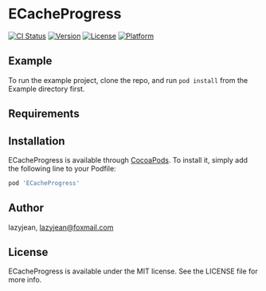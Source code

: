 # ECacheProgress

[![CI Status](http://img.shields.io/travis/lazyjean/ECacheProgress.svg?style=flat)](https://travis-ci.org/lazyjean/ECacheProgress)
[![Version](https://img.shields.io/cocoapods/v/ECacheProgress.svg?style=flat)](http://cocoapods.org/pods/ECacheProgress)
[![License](https://img.shields.io/cocoapods/l/ECacheProgress.svg?style=flat)](http://cocoapods.org/pods/ECacheProgress)
[![Platform](https://img.shields.io/cocoapods/p/ECacheProgress.svg?style=flat)](http://cocoapods.org/pods/ECacheProgress)

## Example

To run the example project, clone the repo, and run `pod install` from the Example directory first.

## Requirements

## Installation

ECacheProgress is available through [CocoaPods](http://cocoapods.org). To install
it, simply add the following line to your Podfile:

```ruby
pod 'ECacheProgress'
```

## Author

lazyjean, lazyjean@foxmail.com

## License

ECacheProgress is available under the MIT license. See the LICENSE file for more info.

